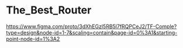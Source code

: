 ﻿# The_Best_Router
https://www.figma.com/proto/3dXhEGzl5RB5l7fRQPCeJ2/TF-Comple?type=design&node-id=1-7&scaling=contain&page-id=0%3A1&starting-point-node-id=1%3A2
